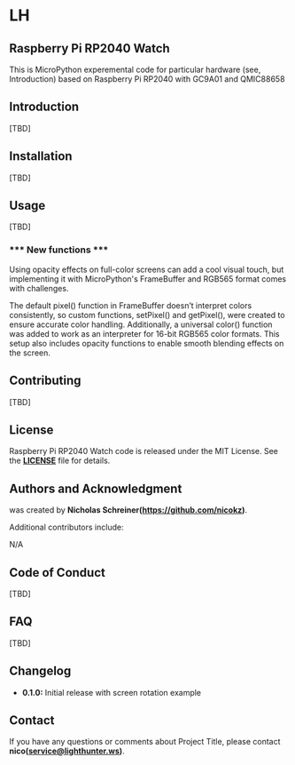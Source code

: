 # **LH**

## **Raspberry Pi RP2040 Watch**

This is MicroPython experemental code for particular hardware (see, Introduction) based on Raspberry Pi RP2040 with GC9A01 and QMIC88658

## **Introduction**

[TBD]

## **Installation**

[TBD]

## **Usage**

[TBD]

### *** New functions ***

Using opacity effects on full-color screens can add a cool visual touch, but implementing it with MicroPython's FrameBuffer and RGB565 format comes with challenges.

The default pixel() function in FrameBuffer doesn’t interpret colors consistently, so custom functions, setPixel() and getPixel(), were created to ensure accurate color handling. Additionally, a universal color() function was added to work as an interpreter for 16-bit RGB565 color formats. This setup also includes opacity functions to enable smooth blending effects on the screen.

## **Contributing**

[TBD]

## **License**

Raspberry Pi RP2040 Watch code is released under the MIT License. See the **[LICENSE](https://www.blackbox.ai/share/LICENSE)** file for details.

## **Authors and Acknowledgment**

 was created by **Nicholas Schreiner(https://github.com/nicokz)**.

Additional contributors include:

N/A

## **Code of Conduct**

[TBD]

## **FAQ**

[TBD]

## **Changelog**

- **0.1.0:** Initial release with screen rotation example

## **Contact**

If you have any questions or comments about Project Title, please contact **nico(service@lighthunter.ws)**.

